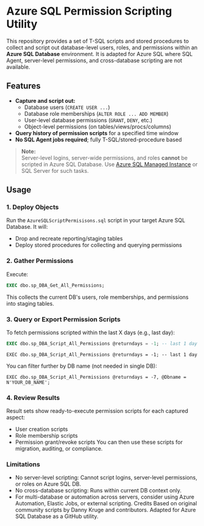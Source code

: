 # Azure SQL Permission Scripting Utility

This repository provides a set of T-SQL scripts and stored procedures to collect and script out database-level users, roles, and permissions within an **Azure SQL Database** environment. It is adapted for Azure SQL where SQL Agent, server-level permissions, and cross-database scripting are not available.

## Features

- **Capture and script out:**
  - Database users (`CREATE USER ...`)
  - Database role memberships (`ALTER ROLE ... ADD MEMBER`)
  - User-level database permissions (`GRANT`, `DENY`, etc.)
  - Object-level permissions (on tables/views/procs/columns)
- **Query history of permission scripts** for a specified time window
- **No SQL Agent jobs required**; fully T-SQL/stored-procedure based

> **Note:**  
> Server-level logins, server-wide permissions, and roles **cannot** be scripted in Azure SQL Database. Use [Azure SQL Managed Instance](https://docs.microsoft.com/en-us/azure/azure-sql/managed-instance/) or SQL Server for such tasks.

## Usage

### 1. Deploy Objects

Run the `AzureSQLScriptPermisisons.sql` script in your target Azure SQL Database. It will:

- Drop and recreate reporting/staging tables
- Deploy stored procedures for collecting and querying permissions

### 2. Gather Permissions

Execute:
```sql
EXEC dbo.sp_DBA_Get_All_Permissions;
```
This collects the current DB's users, role memberships, and permissions into staging tables.

### 3. Query or Export Permission Scripts
To fetch permissions scripted within the last X days (e.g., last day):

```sql
EXEC dbo.sp_DBA_Script_All_Permissions @returndays = -1; -- last 1 day
```
```
EXEC dbo.sp_DBA_Script_All_Permissions @returndays = -1; -- last 1 day
```
You can filter further by DB name (not needed in single DB):
```
EXEC dbo.sp_DBA_Script_All_Permissions @returndays = -7, @Dbname = N'YOUR_DB_NAME';
```
### 4. Review Results

Result sets show ready-to-execute permission scripts for each captured aspect:
- User creation scripts
- Role membership scripts
- Permission grant/revoke scripts
You can then use these scripts for migration, auditing, or compliance.

### Limitations
- No server-level scripting: Cannot script logins, server-level permissions, or roles on Azure SQL DB.
- No cross-database scripting: Runs within current DB context only.
- For multi-database or automation across servers, consider using Azure Automation, Elastic Jobs, or external scripting.
Credits
Based on original community scripts by Danny Kruge and contributors. Adapted for Azure SQL Database as a GitHub utility.
